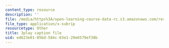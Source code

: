 ```yaml
---
content_type: resource
description: ''
file: /media/https%3A/open-learning-course-data-rc.s3.amazonaws.com/res-2-002-finite-element-procedures-for-solids-and-structures-spring-2010/ed623e0185bd584c83e129e6579ef38b_6pHHh67t6F8.vtt
file_type: application/x-subrip
resourcetype: Other
title: 3play caption file
uid: ed623e01-85bd-584c-83e1-29e6579ef38b
---
```

